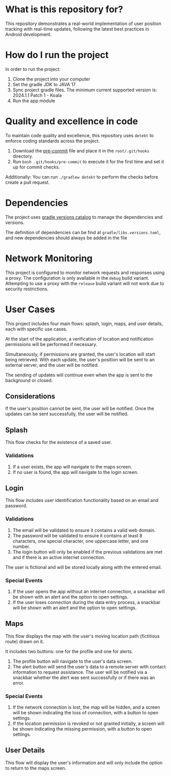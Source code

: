 # What is this repository for?

This repository demonstrates a real-world implementation of user position tracking with real-time
updates, following the latest best practices in Android development.

# How do I run the project

In order to run the project:

1. Clone the project into your computer
2. Set the gradle JDK to JAVA 17
3. Sync project gradle files. The minimum current supported version is: 2024.1.1 Patch 1 - Koala
4. Run the app module

# Quality and excellence in code

To maintain code quality and excellence, this repository uses `detekt` to enforce coding standards
across the project.

1. Download
   the [pre-commit](https://drive.google.com/file/d/1ZM5374WPGSeCM8mYaNjf9MGLmdWchCVu/view?usp=sharing)
   file and place it in the `root/.git/hooks` directory.
2. Run `bash .git/hooks/pre-commit` to execute it for the first time and set it up for commit
   checks.

Additionally:
You can run `./gradlew detekt` to perform the checks before create a pull request.

# Dependencies

The project uses [gradle versions catalog](https://docs.gradle.org/current/userguide/platforms.html)
to manage the dependencies and versions.

The definition of dependencies can be find at `gradle/libs.versions.toml`, and new dependencies
should always be added in the file

# Network Monitoring

This project is configured to monitor network requests and responses using a proxy.
The configuration is only available in the `debug` build variant.
Attempting to use a proxy with the `release` build variant will not work due to security
restrictions.

# User Cases

This project includes four main flows: splash, login, maps, and user details, each with specific use
cases.

At the start of the application, a verification of location and notification permissions will be
performed if necessary.

Simultaneously, if permissions are granted, the user's location will start being retrieved. With
each update, the user's position will be sent to an external server, and the user will be notified.

The sending of updates will continue even when the app is sent to the background or closed.

## Considerations

If the user's position cannot be sent, the user will be notified. Once the updates can be sent
successfully, the user will be notified.

## Splash

This flow checks for the existence of a saved user.

### Validations

1. If a user exists, the app will navigate to the maps screen.
2. If no user is found, the app will navigate to the login screen.

## Login

This flow includes user identification functionality based on an email and password.

### Validations

1. The email will be validated to ensure it contains a valid web domain.
2. The password will be validated to ensure it contains at least 8 characters, one special
   character, one uppercase letter, and one number.
3. The login button will only be enabled if the previous validations are met and if there is an
   active internet connection.

The user is fictional and will be stored locally along with the entered email.

### Special Events

1. If the user opens the app without an internet connection, a snackbar will be shown with an alert
   and the option to open settings.
2. If the user loses connection during the data entry process, a snackbar will be shown with an
   alert and the option to open settings.

## Maps

This flow displays the map with the user's moving location path (fictitious route) drawn on it.

It includes two buttons: one for the profile and one for alerts.

1. The profile button will navigate to the user's data screen.
2. The alert button will send the user's data to a remote server with contact information to request
   assistance. The user will be notified via a snackbar whether the alert was sent successfully or
   if there was an error.

### Special Events

1. If the network connection is lost, the map will be hidden, and a screen will be shown indicating
   the loss of connection, with a button to open settings.
2. If the location permission is revoked or not granted initially, a screen will be shown indicating
   the missing permission, with a button to open settings.

## User Details

This flow will display the user's information and will only include the option to return to the maps
screen.
